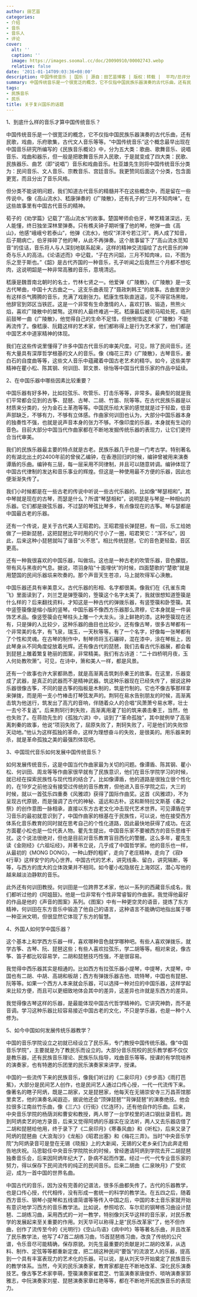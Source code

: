 ```yaml
---
author: 田艺苗
categories:
- 介绍
- 音乐
- 音乐人
- 评论
cover:
  alt: ''
  caption: ''
  image: https://images.soomal.cc/doc/20090910/00002743.webp
  relative: false
date: '2011-01-14T09:03:36+08:00'
description: 中国传统音乐 | 国乐 | 源自：田艺苗博客 | 版权：转载 |  平均/总评分：08.29/58
summary: 中国传统音乐是一个很宽泛的概念，它不仅指中国民族乐器演奏的古代乐曲，还有民歌，戏曲，乐府歌集，古代文人音乐等等。“中国传统音乐”这个概念最早出现在中国音乐研究所编写的《民族音乐概论》中，分为五大类：歌曲、歌舞音乐、说唱音乐、戏曲和器乐，但一般是把歌舞音乐并入民歌，于是就变成了四大类：民歌、民族器乐、曲艺（即“说唱”）音乐和戏曲音乐。杜亚雄先生则将中国传统音乐分类为：民间音乐、文人音乐、宗教音乐、宫廷音乐……
tags:
- 民族音乐
- 民乐
title: 关于复兴国乐的话题
---
```


1、到底什么样的音乐才算中国传统音乐？

中国传统音乐是一个很宽泛的概念，它不仅指中国民族乐器演奏的古代乐曲，还有民歌，戏曲，乐府歌集，古代文人音乐等等。“中国传统音乐”这个概念最早出现在中国音乐研究所编写的《民族音乐概论》中，分为五大类：歌曲、歌舞音乐、说唱音乐、戏曲和器乐，但一般是把歌舞音乐并入民歌，于是就变成了四大类：民歌、民族器乐、曲艺（即“说唱”）音乐和戏曲音乐。杜亚雄先生则将中国传统音乐分类为：民间音乐、文人音乐、宗教音乐、宫廷音乐。我更赞同后面这个分类，包含面更宽，而且分出了音乐风格。 

但分类不能说明问题，我们知道古代音乐的精髓并不在这些概念中，而是留在一些传说中。像《高山流水》、嵇康弹奏的《广陵散》，还有孔子的“三月不知肉味”。在这些故事里有中国古代音乐的精神。

荀子的《劝学篇》记载了“高山流水”的故事。楚国琴师俞伯牙，琴艺精湛深远，无人能懂，终日独坐深林里弹奏。只有樵夫钟子期听懂了他的琴，他弹一曲《高山》，他感“峨峨兮若泰山”，他弹《流水》，他叹“洋洋兮若江河”。两人成了知音，后子期病亡，伯牙摔碎了他的琴，从此不再弹奏。这个故事留下了“高山流水觅知音”的佳话，音乐将人与人深刻地联系起来，这样的精神交流描绘了古代音乐的神奇与乐人的高洁。《论语述而》中记载，“子在齐问韶，三月不知肉味，曰，不图为乐之至于斯也。”《韶》是古代齐国的一种音乐，孔子听闻之后竟然三个月都不想吃肉，这说明韶是一种非常高雅的音乐，意境清远。

嵇康是魏晋南北朝时的名士，竹林七贤之一。他爱弹《广陵散》，《广陵散》是一支古代琴曲，中国十大古曲之一。这支乐曲表现了“聂政刺韩王”的故事。古曲里很少有这样杀气腾腾的音乐，充满了戏剧张力。嵇康生性耿直逍遥，见不得官场黑暗，他辞官到郊区当铁匠。这是一个非常有生命激情的人，喜欢打铁、锻造，熊熊火焰，喜欢广陵散中的桀骜。这样的人最终难逃一死。嵇康最后被司马昭处死，临刑前鼓琴一曲《广陵散》，他觉得自己的生命不足惜，但他惋惜这支《广陵散》不能再流传了。像嵇康、阮籍这样的艺术家，他们都称得上是行为艺术家了，他们都是中国艺术中道家精神的体现。

我们在这些传说里懂得了许多中国古代音乐的审美尺度。可见，除了民间音乐，还有大量具有深厚哲学根基的文人的音乐。像《梅花三弄》《广陵散》，古琴音乐，姜白石的自度曲等等，这些文人音乐中蕴藏着中国古老艺术的精华。如今，这些美学精神在瞿小松、陈其钢、何训田、郭文景、徐怡等中国当代音乐家的作品中延续。 

2、在中国乐器中哪些因素比较重要？

中国乐器有好多种，比如拉弦乐、吹管乐、打击乐等等，非常多。最典型的就是我们平常都会见到的古筝、琵琶、古琴、二胡、竹笛、阮等等。在古代民族乐器是以材质来分类的，分为金石土革孢等等。中国民乐给大家的感觉就是过于轻盈，低音声部缺乏，不够有力，不够有立体感。作曲家何训田也认为，大部分中国乐器本身的独奏性不强，也就是说声音本身的张力不够。不像印度的乐器，本身就有生动的音色。目前大部分中国当代作曲家都在不断地发掘传统乐器的表现力，让它们更符合当代审美。

我们的民族乐器最主要的特点就是古老。民族乐器几乎也是一门考古学。特别著名的有湖北出土的2400年前的曾侯乙编钟，在香港回归的时候，编钟曾被用来演奏谭盾的乐曲。编钟有三层，每一层采用不同律制，并且可以随意转调。编钟体现了中国古代律制的发达和音乐事业的辉煌。但这是一种使用最不方便的乐器，因此也便渐渐失传了。

我们小时候都是在一些古老的传说中听说一些古代乐器的。比如像“琴瑟相和”。其中琴就是现在的古琴，而瑟是什么？所谓“琴瑟相和”，说明瑟是与琴是一种相似的乐器。它们都是拨弦乐器，不过瑟的琴弦比琴多，有点像现在的古筝。琴与瑟都是中国最古老的乐器。

还有一个传说，是关于古代美人王昭君的。王昭君擅长弹琵琶，有一回，乐工给她做了一把新琵琶，这把琵琶比平时用的尺寸小了一圈，昭君笑它：“浑不似”，因此，后来这种小琵琶就叫了谐音“火不思”。相比传统琵琶，它的音色更轻盈，音区更高。

还有一种我很喜欢的中国乐器，叫做埙。这也是一种古老的吹管乐器，音色朦胧，带有风与黑夜的气息。据说，项羽身陷“十面埋伏”的时候，四面楚歌的“楚歌”就是用楚国的民间乐器埙来吹奏的。那个声音天生苍凉，马上就吹得军心涣散。

中国乐器还具有审美意义。古代乐器的形相、名字都很美。像我们在《孔雀东南飞》里面读到了，刘兰芝是弹箜篌的，箜篌这个名字太美了，我就很想知道箜篌是什么样的？后来翻找资料，才知这是一种古代的弹拨乐器，有竖箜篌和卧箜篌。其中竖箜篌像是缩小版的竖琴。中国乐器不像西方乐器那么肃穆，它本身就是一件装饰艺术品。像竖箜篌会在琴柱头上雕一个大龙头。涂上鲜艳的漆。这种箜篌现在还有，只是弹的人比较少，这种乐器的曲目也比较少。还有像古琴，很多古琴都有一个非常美的名字，有飞泉，瑞玉，一天秋等等。有了一个名字，好像每一张琴都有了个性和灵魂。在古琴的制作中，制琴师将玉石碾碎，混在漆中，涂在琴板上，因此琴身从不同角度绽放着光辉。还有像古代的琵琶，我们去看古代乐器展，都会看到琵琶上雕着繁复艳丽的图案，非常精美。我们有古诗道：“二十四桥明月夜，玉人何处教吹箫”。可见，在诗中，箫和美人一样，都是风景。

还有一个故事也许大家都熟悉，就是高渐离击筑刺杀秦王的故事。在这里，乐器变成了武器，是真正的武器而不是精神武器。筑这种乐器现在已经失传了，据说这种乐器很像古筝，不同的是古筝的指板是木制的，筑是竹制的。它也不像古筝那样拿来弹拨，而是用一支小竹棒击打琴弦发声的。荆轲在易水告别朋友的时候，高渐离击筑为他送行，筑发出了高亢的音响，伴随着众人的合唱“风萧萧兮易水寒，壮士一去兮不复返”。后来荆轲行刺失败，高渐离用灌了铅的筑来袭击秦王，当然，他也失败了。在蒋勋先生的《孤独六讲》中，谈到了“革命孤独”，其中就例举了高渐离刺秦的故事，他说“项羽失败了，屈原失败了，荆轲失败了，可是他们的失败惊天动地。”他认为这样孤独的革命，这样为理想奋斗的失败，是很美的。用乐器来刺杀，就是革命孤独之美的最强烈体现吧。

3、中国现代音乐如何发展中国传统音乐？

如何发展传统音乐，这是中国当代作曲家最为关切的问题。像谭盾、陈其钢、瞿小松、何训田、周龙等等作曲家很早就有了民族意识，他们在音乐学院学习的时候，就已经在探索民族性与现代性的结合了。比如像谭盾，他的道路是很独立很个性化的，在19岁之前他没有接受过传统的音乐教育，但他进入音乐学院之后，大三的时候，就以一首弦乐四重奏《风雅颂》获得了国际作曲奖。这首《风雅颂》，不为呈现古代原貌，而是强调了古代的神秘、遥远和古朴。这和斯特拉文斯基《春之祭》的创作意图一脉相承，直接以东方古老文化冲击现代艺术世界。可见谭盾在学习音乐的最初就意识到了，中国作曲家的根基在于民族性，可以说，他在接受西方体系化音乐教育的同时就在思考自己的个性化道路，因此最快地获得了成功。在这方面瞿小松也是一位代表人物。瞿先生提出，中国音乐家不要被西方的音乐思维干扰。这个说法很绝对，但也是目前对音乐教育盲目西化的警醒。这么多年，瞿先生读《金刚经》《六祖坛经》，并著书立说，几乎成了中国哲学家。他的音乐也一样，从最初的《MONG DONG》，一种山野的粗旷，走向了老庄精神，走向了《寂》《行草》这样安宁的内心世界。中国古代的艺术，讲究线条、留白，讲究隔断，等等，与西方的庞大的立体效果并不相同。如今瞿小松隐居在上海郊区，潜心写他的越来越淡泊静默的音乐。

此外还有何训田教授。何训田是一位跨界艺术家，他以一系列的西藏音乐成名，我们都听过他的《阿姐鼓》。他是一位非常有个性非常睿智的作曲家。我觉得他最好的作品是他的《声音的图案》系列。《图案》中有一种更空灵的语音，提炼了东方精神，何训田在东方音乐中锻造了他自己的语言，这种语言不能确切地指出属于哪一种亚洲文明，但很显然它体现了东方的智慧。

4、外国人如何学中国乐器？

这个基本上和学西方乐器一样，喜欢哪种音色就学哪种吧。有些人喜欢弹拨乐，就学古筝、古琴、阮、琵琶这些；有些人喜欢拉弦乐，学二胡等等。相对来说，像古筝、笛子都比较容易学，二胡和琵琶技巧性强，不是很容易。

我觉得中西乐器其实是相通的。比如西方有拉弦乐器小提琴，中提琴，大提琴，中国也有二胡、中胡、高胡和板胡；西方有弹拨乐器吉他、琉特琴，中国也有琵琶、阮等等。如果一个西方人本来就会乐器，可以选择一种对应的中国乐器，这样学起来比较方便，而且可以更细致地体会其中的差异，这差异也许就是东西方的差异。

我觉得像古琴这样的乐器，是最能体现中国古代哲学精神的。它讲究神韵，而不是音调。学习这种乐器比较容易接近中国古老的文化，不只是学乐器，也是一种个人修为。

5、如今中国如何发展传统乐器教学？

中国的音乐学院设立之初就已经设立了民乐系，专门教授中国传统乐器。像“中国音乐学院”，主要就是为了教民乐而设立的。大部分音乐院校的民乐教学都不仅仅是教乐器，还有民族音乐理论、民族乐队指导，戏曲音乐等等。授课的有学院培养的演奏家，也有特邀的乐团里的民乐演奏家来讲学，授课。

中国的一些流传下来的民族音乐，像我们听过的《二泉印月》《步步高》《雨打芭蕉》，大部分是民间艺人创作，也是民间艺人通过口传心授，一代一代流传下来。像著名的瞎子阿炳，既是二胡家，又是琵琶家，他每天在无锡崇安寺三万昌茶馆那里卖艺，他的演奏名闻遐迩，据说他还会“顶弹琵琶”“背弹琵琶”的演奏绝技。他会拉很多江南丝竹乐曲，像《三六》《行街》《忆连环》，还有他自作的乐曲。后来，中央音乐学院的杨荫浏和曹安和教授，两人带了一台学校里的进口钢丝录音机，跑到阿炳卖艺的地方录音，后来又觉得阿炳的乐器实在没法听，两人又去乐器店借了二胡和琵琶给他用，终于录下了《二泉印月》《寒春风曲》和《听松》，后来又录了阿炳的琵琶曲《大浪淘沙》《龙船》《昭君出塞》和《梅花三弄》。当时“中央音乐学院”为阿炳录音可是登在无锡《晓报》上的大新闻，无锡的父老乡亲们为此奔走相告地庆祝。马思聪任中央音乐学院院长的时候，曾经邀请阿炳到学院去开二胡琵琶独奏音乐会，后来因阿炳年纪大了，卧病不起而作罢。经过一代一代专业音乐家的努力，得以保存下民间流传的纯正的民间音乐。后来二胡曲《二泉映月》广受欢迎，成为一首中国的世界名曲。

中国古代的音乐，因为没有完善的记谱法，很多乐曲都失传了。古代的乐器教学，也是口传心授，代代相传，没有形成一套统一的科学的教学法。在五四之后，随着西方音乐、钢琴小提琴和五线谱简谱等等传入中国之后，中国的本土音乐家就开始有意识地学习西方的音乐教学法。比如说，参照哈农、车尔尼的钢琴练习曲设计琵琶、二胡练习曲，采用西式的一对一教学，特别像刘天华这样的音乐家，对民乐教学的发展起来至关重要的作用。刘天华可以称得上是“民乐改革家”了，他不但作曲，创作了流传至今的《光明行》《空山鸟语》《病中吟》等等著名乐曲，并且改革了民乐教学法，他写了47首二胡练习曲，15首琵琶练习曲，改良了传统的公尺谱，令乐音尽可能精确，保存原貌。刘先生最重要的贡献是对二胡的改革，从选料、制作、定弦等等都重新定度，把二胡这种民间“要饭”的流浪艺人的乐器，提高到一个具有丰富表现力的艺术化的乐器。可以说，是从刘天华开始奠定了民族音乐的教学体系。当然，今天的民乐演奏家，教育家都是在不断地改革、深化民乐演奏技艺。像古筝艺术家李萌，箜篌演奏家崔君芝、竹笛演奏家唐俊乔、唢呐演奏家郭雅志，中阮演奏家刘星、琵琶演奏家章红艳等等，都在不断地开拓民族音乐的表现力。